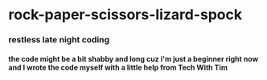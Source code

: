 # rock-paper-scissors-lizard-spock
### restless late night coding
#### the code might be a bit shabby and long cuz i'm just a beginner right now and I wrote the code myself with a little help from Tech With Tim
